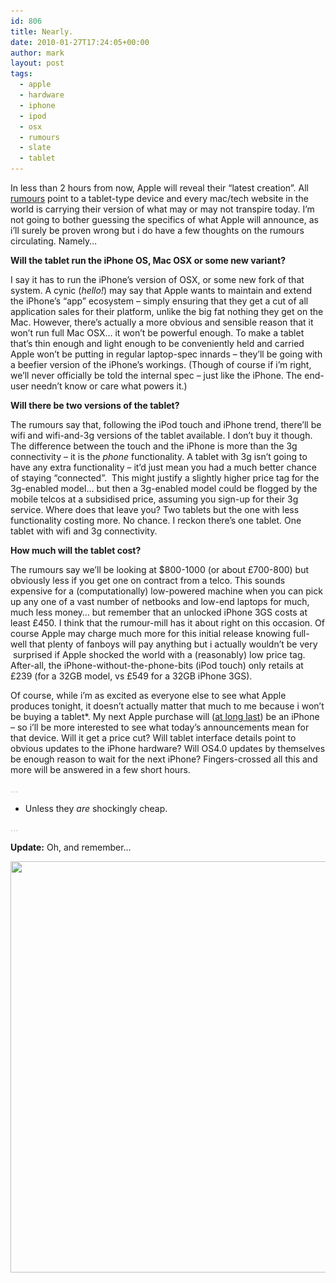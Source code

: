```yaml
---
id: 806
title: Nearly.
date: 2010-01-27T17:24:05+00:00
author: mark
layout: post
tags:
  - apple
  - hardware
  - iphone
  - ipod
  - osx
  - rumours
  - slate
  - tablet
---
```

In less than 2 hours from now, Apple will reveal their &#8220;latest creation&#8221;. All [rumours](http://www.macrumors.com/2010/01/26/the-apple-tablet-rumor-roundup/) point to a tablet-type device and every mac/tech website in the world is carrying their version of what may or may not transpire today. I&#8217;m not going to bother guessing the specifics of what Apple will announce, as i&#8217;ll surely be proven wrong but i do have a few thoughts on the rumours circulating. Namely&#8230;

**Will the tablet run the iPhone OS, Mac OSX or some new variant?**

I say it has to run the iPhone&#8217;s version of OSX, or some new fork of that system. A cynic (_hello!_) may say that Apple wants to maintain and extend the iPhone&#8217;s &#8220;app&#8221; ecosystem &#8211; simply ensuring that they get a cut of all application sales for their platform, unlike the big fat nothing they get on the Mac. However, there&#8217;s actually a more obvious and sensible reason that it won&#8217;t run full Mac OSX&#8230; it won&#8217;t be powerful enough. To make a tablet that&#8217;s thin enough and light enough to be conveniently held and carried Apple won&#8217;t be putting in regular laptop-spec innards &#8211; they&#8217;ll be going with a beefier version of the iPhone&#8217;s workings. (Though of course if i&#8217;m right, we&#8217;ll never officially be told the internal spec &#8211; just like the iPhone. The end-user needn&#8217;t know or care what powers it.)

**Will there be two versions of the tablet?**

The rumours say that, following the iPod touch and iPhone trend, there&#8217;ll be wifi and wifi-and-3g versions of the tablet available. I don&#8217;t buy it though. The difference between the touch and the iPhone is more than the 3g connectivity &#8211; it is the _phone_ functionality. A tablet with 3g isn&#8217;t going to have any extra functionality &#8211; it&#8217;d just mean you had a much better chance of staying &#8220;connected&#8221;.  This might justify a slightly higher price tag for the 3g-enabled model&#8230; but then a 3g-enabled model could be flogged by the mobile telcos at a subsidised price, assuming you sign-up for their 3g service. Where does that leave you? Two tablets but the one with less functionality costing more. No chance. I reckon there&#8217;s one tablet. One tablet with wifi and 3g connectivity.

**How much will the tablet cost?**

The rumours say we&#8217;ll be looking at $800-1000 (or about £700-800) but obviously less if you get one on contract from a telco. This sounds expensive for a (computationally) low-powered machine when you can pick up any one of a vast number of netbooks and low-end laptops for much, much less money&#8230; but remember that an unlocked iPhone 3GS costs at least £450. I think that the rumour-mill has it about right on this occasion. Of course Apple may charge much more for this initial release knowing full-well that plenty of fanboys will pay anything but i actually wouldn&#8217;t be very  surprised if Apple shocked the world with a (reasonably) low price tag. After-all, the iPhone-without-the-phone-bits (iPod touch) only retails at £239 (for a 32GB model, vs £549 for a 32GB iPhone 3GS).

Of course, while i&#8217;m as excited as everyone else to see what Apple produces tonight, it doesn&#8217;t actually matter that much to me because i won&#8217;t be buying a tablet*. My next Apple purchase will ([at long last](http://www.sallonoroff.co.uk/blog/2009/10/decisions-decisions/)) be an iPhone &#8211; so i&#8217;ll be more interested to see what today&#8217;s announcements mean for that device. Will it get a price cut? Will tablet interface details point to obvious updates to the iPhone hardware? Will OS4.0 updates by themselves be enough reason to wait for the next iPhone? Fingers-crossed all this and more will be answered in a few short hours.

<span style="color: #c0c0c0;">&#8230;</span>

* Unless they _are_ shockingly cheap.

<span style="color: #c0c0c0;">&#8230;</span>

**Update:** Oh, and remember&#8230;

[<img class="aligncenter size-full wp-image-814" title="doghouse-diaries-tablet" src="/images/fromwp/2010/01/doghouse-diaries-tablet.png" alt="" width="800" height="658" srcset="/images/fromwp/2010/01/doghouse-diaries-tablet.png 800w, /images/fromwp/2010/01/doghouse-diaries-tablet-300x246.png 300w" sizes="(max-width: 800px) 100vw, 800px" />](http://www.thedoghousediaries.com/?p=1234)